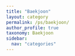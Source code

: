 ```yaml
---
title: "Baekjoon"
layout: category
permalink: /ps/baekjoon/
author_profile: true
taxonomy: Baekjoon
sidebar:
  nav: "categories"
---
```

